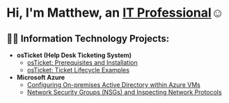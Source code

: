 <h1>Hi, I'm Matthew, an <a href="https://linkedin.com/in/matthew-sheely-28a74a22a/">IT Professional</a>☺</h1>

<h2>👨‍💻 Information Technology Projects:</h2>

- <b>osTicket (Help Desk Ticketing System)</b>
  - [osTicket: Prerequisites and Installation](https://github.com/matthewsheely/osticket-prereqs)
  - [osTicket: Ticket Lifecycle Examples](https://github.com/matthewsheely/ticket-lifecycle)
- <b>Microsoft Azure</b>
  - [Configuring On-premises Active Directory within Azure VMs](https://github.com/matthewsheely/configure-ad)
  - [Network Security Groups (NSGs) and Inspecting Network Protocols](https://github.com/matthewsheely/azure-network-protocols)
